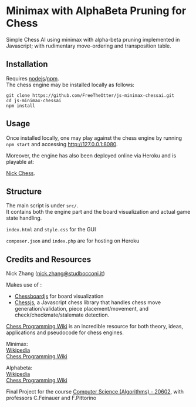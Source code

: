 # Minimax with AlphaBeta Pruning for Chess
Simple Chess AI using minimax with alpha-beta pruning implemented in Javascript; with rudimentary move-ordering and transposition table.

## Installation
Requires [nodejs](https://nodejs.org/en/)/[npm](https://docs.npmjs.com/).\
The chess engine may be installed locally as follows:

``` 
git clone https://github.com/FreeTheOtter/js-minimax-chessai.git
cd js-minimax-chessai
npm install
```

## Usage
Once installed locally, one may play against the chess engine by running `npm start` and accessing http://127.0.0.1:8080.

Moreover, the engine has also been deployed online via Heroku and is playable at: 

[Nick Chess](https://nick-chess.herokuapp.com/).

## Structure
The main script is under `src/`.\
It contains both the engine part and the board visualization and actual game state handling.

`index.html` and `style.css` for the GUI

`composer.json` and `index.php` are for hosting on Heroku

## Credits and Resources
Nick Zhang (nick.zhang@studbocconi.it)

Makes use of : 
 - [Chessboardjs](https://chessboardjs.com/) for board visualization
 - [Chessjs](https://github.com/jhlywa/chess.js/blob/master/README.md), a Javascript chess library that handles chess move generation/validation, piece placement/movement, and check/checkmate/stalemate detection.

[Chess Programming Wiki](https://www.chessprogramming.org/) is an incredible resource for both theory, ideas, applications and pseudocode for chess engines.

Minimax:\
[Wikipedia](https://en.wikipedia.org/wiki/Minimax)\
[Chess Programming Wiki](https://www.chessprogramming.org/Minimax)

Alphabeta:\
[Wikipedia](https://en.wikipedia.org/wiki/Alpha%E2%80%93beta_pruning)\
[Chess Programming Wiki](https://www.chessprogramming.org/Alpha-Beta)

Final Project for the course [Computer Science (Algorithms) - 20602](https://didattica.unibocconi.eu/ts/tsn_anteprima.php?cod_ins=20602&anno=2021&IdPag=6164), with professors C.Feinauer and F.Pittorino

